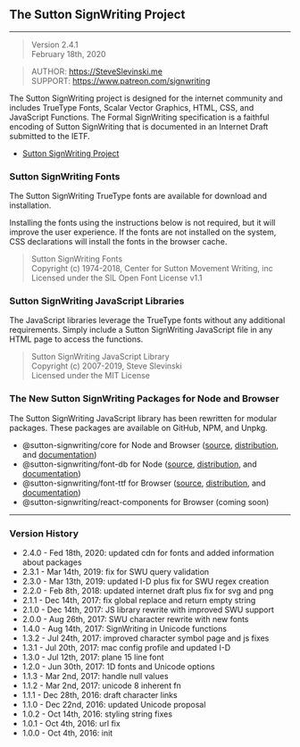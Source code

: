 ## The Sutton SignWriting Project
- - - 
> Version 2.4.1  
February 18th, 2020

> AUTHOR: https://SteveSlevinski.me  
> SUPPORT: https://www.patreon.com/signwriting

The Sutton SignWriting project is designed for the internet community and includes TrueType Fonts, Scalar Vector Graphics, HTML, CSS, and JavaScript Functions.
The Formal SignWriting specification is a faithful encoding of Sutton SignWriting that is documented in an Internet Draft submitted to the IETF.  

- [Sutton SignWriting Project](http://slevinski.github.io/SuttonSignWriting)  

### Sutton SignWriting Fonts
The Sutton SignWriting TrueType fonts are available for download and installation.

Installing the fonts using the instructions below is not required, but it will improve the user experience.
If the fonts are not installed on the system, CSS declarations will install the fonts in the browser cache.  

>Sutton SignWriting Fonts  
Copyright (c) 1974-2018, Center for Sutton Movement Writing, inc  
Licensed under the SIL Open Font License v1.1


### Sutton SignWriting JavaScript Libraries
The JavaScript libraries leverage the TrueType fonts without any additional requirements.
Simply include a Sutton SignWriting JavaScript file in any HTML page to access the functions.  

> Sutton SignWriting JavaScript Library  
Copyright (c) 2007-2019, Steve Slevinski  
Licensed under the MIT License

### The New Sutton SignWriting Packages for Node and Browser
The Sutton SignWriting JavaScript library has been rewritten for modular packages.
These packages are available on GitHub, NPM, and Unpkg.
* @sutton-signwriting/core for Node and Browser ([source](https://github.com/sutton-signwriting/core), [distribution](https://unpkg.com/browse/@sutton-signwriting/core/), and [documentation](https://sutton-signwriting.github.io/core/))
* @sutton-signwriting/font-db for Node ([source](https://github.com/sutton-signwriting/font-db), [distribution](https://unpkg.com/browse/@sutton-signwriting/font-db/), and [documentation](https://sutton-signwriting.github.io/font-db/))
* @sutton-signwriting/font-ttf for Browser ([source](https://github.com/sutton-signwriting/font-ttf), [distribution](https://unpkg.com/browse/@sutton-signwriting/font-ttf/), and [documentation](https://sutton-signwriting.github.io/font-ttf/))
* @sutton-signwriting/react-components for Browser (coming soon) 

- - -


### Version History
* 2.4.0 - Fed 18th, 2020: updated cdn for fonts and added information about packages
* 2.3.1 - Mar 14th, 2019: fix for SWU query validation
* 2.3.0 - Mar 13th, 2019: updated I-D plus fix for SWU regex creation
* 2.2.0 - Feb 8th, 2018: updated internet draft plus fix for svg and png
* 2.1.1 - Dec 14th, 2017: fix global replace and return empty string
* 2.1.0 - Dec 14th, 2017: JS library rewrite with improved SWU support
* 2.0.0 - Aug 26th, 2017: SWU character rewrite with new fonts
* 1.4.0 - Aug 14th, 2017: SignWriting in Unicode functions
* 1.3.2 - Jul 24th, 2017: improved character symbol page and js fixes
* 1.3.1 - Jul 20th, 2017: mac config profile and updated I-D 
* 1.3.0 - Jul 12th, 2017: plane 15 line font
* 1.2.0 - Jun 30th, 2017: 1D fonts and Unicode options
* 1.1.3 - Mar 2nd, 2017: handle null values
* 1.1.2 - Mar 2nd, 2017: unicode 8 inherent fn 
* 1.1.1 - Dec 28th, 2016: draft character links 
* 1.1.0 - Dec 22nd, 2016: updated Unicode proposal 
* 1.0.2 - Oct 14th, 2016: styling string fixes 
* 1.0.1 - Oct 4th, 2016: url fix 
* 1.0.0 - Oct 4th, 2016: init 
